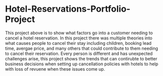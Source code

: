 # Hotel-Reservations-Portfolio-Project

This project above is to show what factors go into a customer needing to cancel a hotel reservation. In this project there was multiple theories into what causes people to cancel their stay including children, booking lead time, avergae price, and many others that could contribute to them needing to cancel their reservation. Every person is different and has unexpected challenges arise, this project shows the trends that can contirubte to better business decisions when setting up cancellation policies with hotels to help with loss of revuene when these issues come up.
